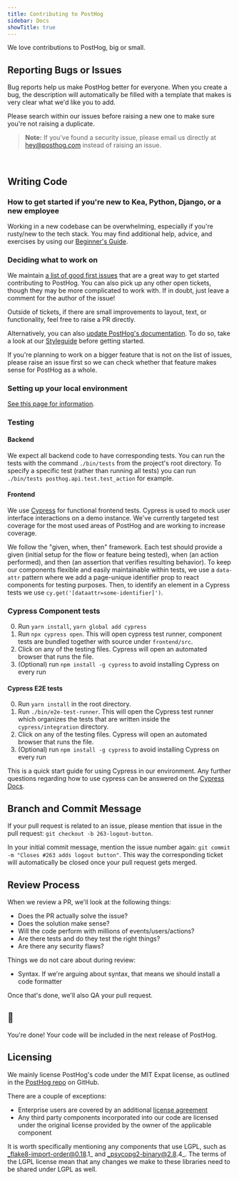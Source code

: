 ```yaml
---
title: Contributing to PostHog
sidebar: Docs
showTitle: true
---
```


We love contributions to PostHog, big or small.

## Reporting Bugs or Issues

Bug reports help us make PostHog better for everyone. When you create a bug, the description will automatically be filled with a template that makes is very clear what we'd like you to add.

Please search within our issues before raising a new one to make sure you're not raising a duplicate.

<blockquote class='warning-note'>

**Note:** If you've found a security issue, please email us directly at [hey@posthog.com](mailto:hey@posthog.com) instead of raising an issue.

</blockquote>

<br />

## Writing Code 

### How to get started if you're new to Kea, Python, Django, or a new employee

Working in a new codebase can be overwhelming, especially if you're rusty/new to the tech stack. 
You may find additional help, advice, and exercises by using our [Beginner's Guide](/handbook/engineering/beginners-guide/introduction).

### Deciding what to work on

We maintain [a list of good first issues](https://github.com/PostHog/posthog/issues?q=is%3Aissue+is%3Aopen+label%3A%22good+first+issue%22) that are a great way to get started contributing to PostHog. You can also pick up any other open tickets, though they may be more complicated to work with. If in doubt, just leave a comment for the author of the issue!

Outside of tickets, if there are small improvements to layout, text, or functionality, feel free to raise a PR directly.

Alternatively, you can also [update PostHog's documentation](/docs/updating-documentation). To do so, take a look at our [Styleguide](https://github.com/PostHog/posthog.com/blob/master/STYLEGUIDE.md) before getting started.

If you're planning to work on a bigger feature that is not on the list of issues, please raise an issue first so we can check whether that feature makes sense for PostHog as a whole.

### Setting up your local environment

[See this page for information](/docs/developing-locally).

### Testing

#### Backend
We expect all backend code to have corresponding tests. You can run the tests with the command `./bin/tests` from the project's root directory. To specify a specific test (rather than running all tests) you can run `./bin/tests posthog.api.test.test_action` for example.

#### Frontend
We use [Cypress](https://www.cypress.io/) for functional frontend tests. Cypress is used to mock user interface interactions on a demo instance. We've currently targeted test coverage for the most used areas of PostHog and are working to increase coverage. 

We follow the "given, when, then" framework. Each test should provide a given (initial setup for the flow or feature being tested), when (an action performed), and then (an assertion that verifies resulting behavior). To keep our components flexible and easily maintainable within tests, we use a `data-attr` pattern where we add a page-unique identifier prop to react components for testing purposes. Then, to identify an element in a Cypress tests we use `cy.get('[dataattr=some-identifier]')`. 

### Cypress Component tests

0. Run `yarn install`, `yarn global add cypress`
1. Run `npx cypress open`. This will open cypress test runner, component tests are bundled together with source under `frontend/src`.
2. Click on any of the testing files. Cypress will open an automated browser that runs the file. 
3. (Optional) run `npm install -g cypress` to avoid installing Cypress on every run

#### Cypress E2E tests

0. Run `yarn install` in the root directory.
1. Run `./bin/e2e-test-runner`. This will open the Cypress test runner which organizes the tests that are written inside the `cypress/integration` directory.
2. Click on any of the testing files. Cypress will open an automated browser that runs the file. 
3. (Optional) run `npm install -g cypress` to avoid installing Cypress on every run

This is a quick start guide for using Cypress in our environment. Any further questions regarding how to use cypress can be answered on the [Cypress Docs](https://docs.cypress.io/). 

## Branch and Commit Message

If your pull request is related to an issue, please mention that issue in the pull request: `git checkout -b 263-logout-button`.

In your initial commit message, mention the issue number again: `git commit -m "Closes #263 adds logout button"`. This way the corresponding ticket will automatically be closed once your pull request gets merged.

## Review Process

When we review a PR, we'll look at the following things:
- Does the PR actually solve the issue?
- Does the solution make sense?
- Will the code perform with millions of events/users/actions?
- Are there tests and do they test the right things?
- Are there any security flaws?

Things we do not care about during review:
- Syntax. If we're arguing about syntax, that means we should install a code formatter

Once that's done, we'll also QA your pull request.

## 🎉

You're done! Your code will be included in the next release of PostHog.

## Licensing

We mainly license PostHog's code under the MIT Expat license, as outlined in the [PostHog repo](https://github.com/PostHog/posthog/blob/master/LICENSE) on GitHub. 

There are a couple of exceptions:
- Enterprise users are covered by an additional [license agreement](https://github.com/PostHog/posthog/blob/master/ee/LICENSE)
- Any third party components incorporated into our code are licensed under the original license provided by the owner of the applicable component

It is worth specifically mentioning any components that use LGPL, such as _flake8-import-order@0.18.1_ and _psycopg2-binary@2.8.4_. The terms of the LGPL license mean that any changes we make to these libraries need to be shared under LGPL as well.
